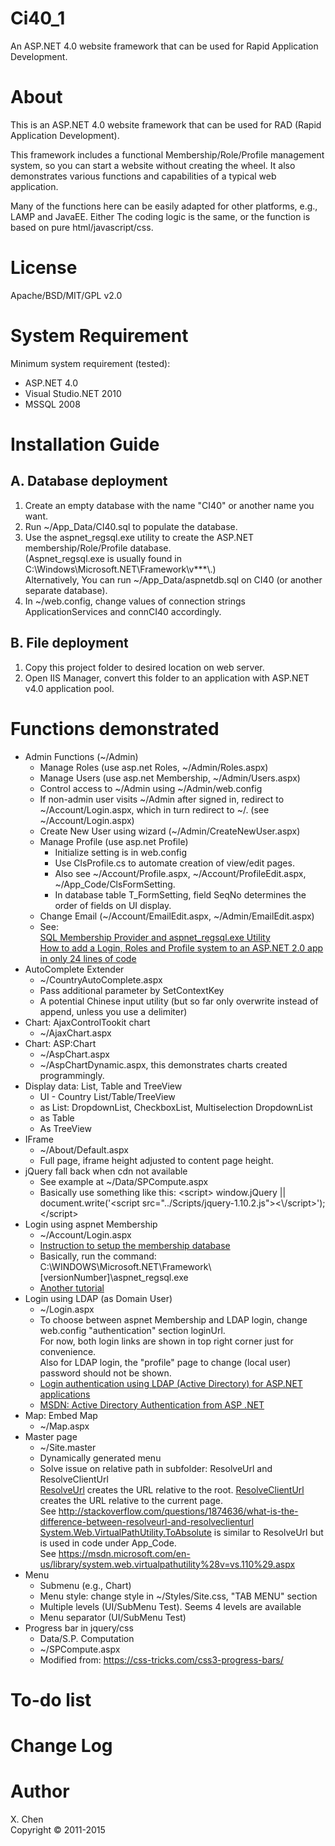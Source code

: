 # Ci40_1
An ASP.NET 4.0 website framework that can be used for Rapid Application Development.



<h1>About</h1>

<p>
This is an ASP.NET 4.0 website framework that can be used for RAD (Rapid Application Development). 
</p>

<p>
This framework includes a functional Membership/Role/Profile management system, 
so you can start a website without creating the wheel. 
It also demonstrates various functions and capabilities of a typical web application.
</p>

<p>
Many of the functions here can be easily adapted for other platforms, e.g., LAMP and JavaEE.
Either The coding logic is the same, or the function is based on pure html/javascript/css.
</p>


<h1>License</h1>

<p>Apache/BSD/MIT/GPL v2.0</p>



<h1>System Requirement</h1>

<p>Minimum system requirement (tested):</p>

<ul>
<li>ASP.NET 4.0</li>
<li>Visual Studio.NET 2010</li>
<li>MSSQL 2008</li>
</ul>


<h1>Installation Guide</h1>

<h2>A. Database deployment</h2>

<ol>
<li>Create an empty database with the name "CI40" or another name you want.</li>
<li>Run ~/App_Data/CI40.sql to populate the database.</li>
<li>Use the aspnet_regsql.exe utility to create the ASP.NET membership/Role/Profile database.
<br />(Aspnet_regsql.exe is usually found in C:\Windows\Microsoft.NET\Framework\v***\.)
<br />Alternatively, You can run ~/App_Data/aspnetdb.sql on CI40 (or another separate database).
</li>
<li>In ~/web.config, change values of connection strings ApplicationServices and connCI40 accordingly.</li>
</ol>

<h2>B. File deployment</h2>

<ol>
<li>Copy this project folder to desired location on web server.</li>
<li>Open IIS Manager, convert this folder to an application with ASP.NET v4.0 application pool.</li>
</ol>




<h1>
    Functions demonstrated
</h1>
    <ul>
    <li>Admin Functions (~/Admin)
        <ul>
        <li>Manage Roles (use asp.net Roles, ~/Admin/Roles.aspx)</li>
        <li>Manage Users (use asp.net Membership, ~/Admin/Users.aspx)</li>
        <li>Control access to ~/Admin using ~/Admin/web.config</li>
        <li>If non-admin user visits ~/Admin after signed in, redirect to ~/Account/Login.aspx, which in turn redirect to ~/. (see ~/Account/Login.aspx)</li>
        <li>Create New User using wizard (~/Admin/CreateNewUser.aspx)</li>
        <li>Manage Profile (use asp.net Profile)
            <ul>
            <li>Initialize setting is in web.config</li>
            <li>Use ClsProfile.cs to automate creation of view/edit pages.</li>
            <li>Also see ~/Account/Profile.aspx, ~/Account/ProfileEdit.aspx, ~/App_Code/ClsFormSetting.</li>
            <li>In database table T_FormSetting, field SeqNo determines the order of fields on UI display.</li>
            </ul>
        </li>
        <li>Change Email (~/Account/EmailEdit.aspx, ~/Admin/EmailEdit.aspx)</li>
        <li>See: 
        <br /><a href="http://www.shiningstar.net/ASPNet_Articles/SqlMembershipProvider.aspx">SQL Membership Provider and aspnet_regsql.exe Utility</a>
        <br /><a href="http://weblogs.asp.net/scottgu/427754">How to add a Login, Roles and Profile system to an ASP.NET 2.0 app in only 24 lines of code</a>        
        </li>
        </ul>
    </li>
    <li>AutoComplete Extender
        <ul>
        <li>~/CountryAutoComplete.aspx</li>
        <li>Pass additional parameter by SetContextKey</li>
        <li>A potential Chinese input utility (but so far only overwrite instead of append, unless you use a delimiter)</li>
        </ul>
    </li>
    <li>Chart: AjaxControlTookit chart 
        <ul>
        <li>~/AjaxChart.aspx</li>
        </ul>
    </li>
    <li>Chart: ASP:Chart 
        <ul>
        <li>~/AspChart.aspx</li>
        <li>~/AspChartDynamic.aspx, this demonstrates charts created programmingly.</li>
        </ul>
    </li>
    <li>Display data: List, Table and TreeView
        <ul>
        <li>UI - Country List/Table/TreeView</li>
        <li>as List: DropdownList, CheckboxList, Multiselection DropdownList</li>
        <li>as Table</li>
        <li>As TreeView</li>
        </ul>    
    </li>
    <li>IFrame
        <ul>
        <li>~/About/Default.aspx</li>
        <li>Full page, iframe height adjusted to content page height.</li>
        </ul>
    </li>
    <li>jQuery fall back when cdn not available
        <ul>
        <li>See example at ~/Data/SPCompute.aspx</li>
        <li>Basically use something like this: &lt;script&gt; window.jQuery || document.write('&lt;script src="../Scripts/jquery-1.10.2.js"&gt;&lt;\/script&gt;'); &lt;/script&gt; </li>
        </ul>
    </li>
    <li>Login using aspnet Membership
        <ul>
        <li>~/Account/Login.aspx</li>
        <li><a href="https://msdn.microsoft.com/en-us/library/x28wfk74%28v=vs.140%29.aspx">Instruction to setup the membership database</a></li>
        <li>Basically, run the command: C:\WINDOWS\Microsoft.NET\Framework\[versionNumber]\aspnet_regsql.exe</li>
        <li><a href="http://www.asp.net/web-forms/overview/older-versions-security/membership/creating-the-membership-schema-in-sql-server-vb">Another tutorial</a></li>
        </ul>
    </li>
    <li>Login using LDAP (as Domain User) 
        <ul>
        <li>~/Login.aspx</li>
        <li>To choose between aspnet Membership and LDAP login, change web.config "authentication" section loginUrl.
        <br />For now, both login links are shown in top right corner just for convenience.
        <br />Also for LDAP login, the "profile" page to change (local user) password should not be shown.
        </li>
        <li><a href="http://www.dotnetgallery.com/kb/resource6-Login-authentication-using-LDAP-Active-Directory-for-ASPNET-applications.aspx">Login authentication using LDAP (Active Directory) for ASP.NET applications</a></li>
        <li><a href="https://msdn.microsoft.com/en-us/library/ms180890%28v=vs.80%29.aspx">MSDN: Active Directory Authentication from ASP .NET</a></li>
        </ul>
    </li>
    <li>Map: Embed Map
        <ul>
        <li>~/Map.aspx</li>
        </ul>
    </li>
    <li>Master page 
        <ul>
        <li>~/Site.master</li>
        <li>Dynamically generated menu</li>
        <li>Solve issue on relative path in subfolder: ResolveUrl and ResolveClientUrl
        <br /><u>ResolveUrl</u> creates the URL relative to the root. <u>ResolveClientUrl</u> creates the URL relative to the current page.
        <br />See <a href="http://stackoverflow.com/questions/1874636/what-is-the-difference-between-resolveurl-and-resolveclienturl">http://stackoverflow.com/questions/1874636/what-is-the-difference-between-resolveurl-and-resolveclienturl</a>
        <br /><u>System.Web.VirtualPathUtility.ToAbsolute</u> is similar to ResolveUrl but is used in code under App_Code. 
        <br />See <a href="https://msdn.microsoft.com/en-us/library/system.web.virtualpathutility%28v=vs.110%29.aspx">https://msdn.microsoft.com/en-us/library/system.web.virtualpathutility%28v=vs.110%29.aspx</a>
        </li>
        </ul>
    </li>
    <li>Menu
        <ul>
        <li>Submenu (e.g., Chart)</li>
        <li>Menu style: change style in ~/Styles/Site.css, "TAB MENU" section</li>
        <li>Multiple levels (UI/SubMenu Test). Seems 4 levels are available</li>
        <li>Menu separator (UI/SubMenu Test)</li>
        </ul>
    </li>
    <li>Progress bar in jquery/css
        <ul>
        <li>Data/S.P. Computation</li>
        <li>~/SPCompute.aspx</li>
        <li>Modified from: <a href="https://css-tricks.com/css3-progress-bars/">https://css-tricks.com/css3-progress-bars/</a></li>
        </ul>
    </li>
    </ul>


<h1>To-do list</h1>



<h1>Change Log</h1>



<h1>Author</h1>

X. Chen<br />
Copyright © 2011-2015 
